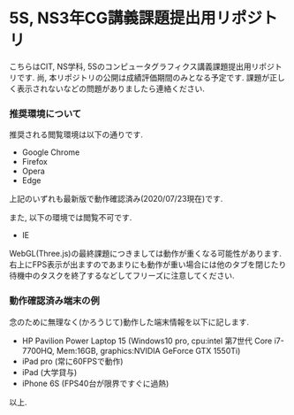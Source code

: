 # 5S, NS3年CG講義課題提出用リポジトリ
こちらはCIT, NS学科, 5Sのコンピュータグラフィクス講義課題提出用リポジトリです. 尚, 本リポジトリの公開は成績評価期間のみとなる予定です. 課題が正しく表示されないなどの問題がありましたら連絡ください. 

### 推奨環境について
推奨される閲覧環境は以下の通りです.

* Google Chrome
* Firefox
* Opera
* Edge

上記のいずれも最新版で動作確認済み(2020/07/23現在)です.

また, 以下の環境では閲覧不可です.

* IE

WebGL(Three.js)の最終課題につきましては動作が重くなる可能性があります. 右上にFPS表示が出ますのであまりにも動作が重い場合には他のタブを閉じたり待機中のタスクを終了するなどしてフリーズに注意してください.

### 動作確認済み端末の例
念のために無理なく(かろうじて)動作した端末情報を以下に記します.

* HP Pavilion Power Laptop 15 (Windows10 pro, cpu:intel 第7世代 Core i7-7700HQ, Mem:16GB, graphics:NVIDIA GeForce GTX 1550Ti)
* iPad pro (常に60FPSで動作)
* iPad (大学貸与)
* iPhone 6S (FPS40台が限界ですぐに過熱)

以上.